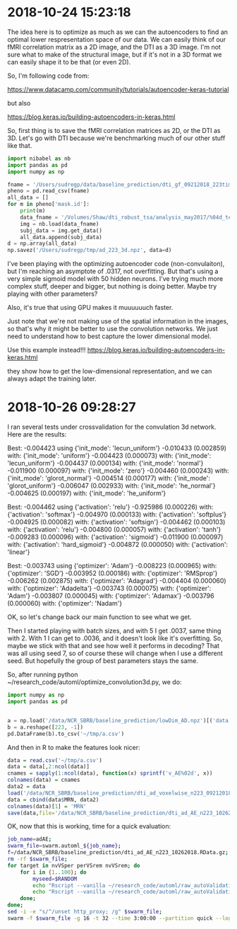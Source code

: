 # 2018-10-24 15:23:18

The idea here is to optimize as much as we can the autoencoders to find an optimal lower respresentation space of our data. We can easily think of our fMRI correlation matrix as a 2D image, and the DTI as a 3D image. I'm not sure what to make of the structural image, but if it's not in a 3D format we can easily shape it to be that (or even 2D).

So, I'm following code from:

https://www.datacamp.com/community/tutorials/autoencoder-keras-tutorial

but also 

https://blog.keras.io/building-autoencoders-in-keras.html

So, first thing is to save the fMRI correlation matrices as 2D, or the DTI as 3D. Let's go with DTI because we're benchmarking much of our other stuff like that.

```python
import nibabel as nb
import pandas as pd
import numpy as np

fname = '/Users/sudregp/data/baseline_prediction/dti_gf_09212018_223timeDiff12mo.csv'
pheno = pd.read_csv(fname)
all_data = []
for m in pheno['mask.id']:
    print(m)
    data_fname = '/Volumes/Shaw/dti_robust_tsa/analysis_may2017/%04d_tensor_diffeo_ad.nii.gz' % m
    img = nb.load(data_fname)
    subj_data = img.get_data()
    all_data.append(subj_data)
d = np.array(all_data)
np.savez('/Users/sudregp/tmp/ad_223_3d.npz', data=d)
```

I've been playing with the optimizing autoencoder code (non-convulaiton), but I'm reaching an asymptote of .0317, not overfitting. But that's using a very simple sigmoid model with 50 hidden neurons. I've trying much more complex stuff, deeper and bigger, but nothing is doing better. Maybe try playing with other parameters?

Also, it's true that using GPU makes it muuuuuuch faster.

Just note that we're not making use of the spatial information in the images, so that's why it might be better to use the convolution networks. We just need to understand how to best capture the lower dimensional model.

Use this example instead!!! https://blog.keras.io/building-autoencoders-in-keras.html

they show how to get the low-dimensional representation, and we can always adapt
the training later.

# 2018-10-26 09:28:27

I ran several tests under crossvalidation for the convulation 3d network. Here
are the results:

Best: -0.004423 using {'init_mode': 'lecun_uniform'}
-0.010433 (0.002859) with: {'init_mode': 'uniform'}
-0.004423 (0.000073) with: {'init_mode': 'lecun_uniform'}
-0.004437 (0.000134) with: {'init_mode': 'normal'}
-0.011900 (0.000097) with: {'init_mode': 'zero'}
-0.004460 (0.000243) with: {'init_mode': 'glorot_normal'}
-0.004514 (0.000177) with: {'init_mode': 'glorot_uniform'}
-0.006047 (0.002933) with: {'init_mode': 'he_normal'}
-0.004625 (0.000197) with: {'init_mode': 'he_uniform'}

Best: -0.004462 using {'activation': 'relu'}
-0.925986 (0.000226) with: {'activation': 'softmax'}
-0.004970 (0.000133) with: {'activation': 'softplus'}
-0.004925 (0.000082) with: {'activation': 'softsign'}
-0.004462 (0.000103) with: {'activation': 'relu'}
-0.004800 (0.000057) with: {'activation': 'tanh'}
-0.009283 (0.000096) with: {'activation': 'sigmoid'}
-0.011900 (0.000097) with: {'activation': 'hard_sigmoid'}
-0.004872 (0.000050) with: {'activation': 'linear'}

Best: -0.003743 using {'optimizer': 'Adam'}
-0.008223 (0.000965) with: {'optimizer': 'SGD'}
-0.003952 (0.000186) with: {'optimizer': 'RMSprop'}
-0.006262 (0.002875) with: {'optimizer': 'Adagrad'}
-0.004404 (0.000060) with: {'optimizer': 'Adadelta'}
-0.003743 (0.000075) with: {'optimizer': 'Adam'}
-0.003807 (0.000045) with: {'optimizer': 'Adamax'}
-0.003796 (0.000060) with: {'optimizer': 'Nadam'}

OK, so let's change back our main function to see what we get.

Then I started playing with batch sizes, and with 5 I get .0037, same thing with
2. With 1 I can get to .0036, and it doesn't look like it's overfitting. So,
   maybe we stick with that and see how well it performs in decoding? That was
   all using seed 7, so of course these will change when I use a different seed.
   But hopefully the group of best parameters stays the same.


So, after running python ~/research_code/automl/optimize_convolution3d.py, we do: 

```python
import numpy as np
import pandas as pd


a = np.load('/data/NCR_SBRB/baseline_prediction/lowDim_AD.npz')[('data')]
b = a.reshape([223, -1])
pd.DataFrame(b).to_csv('~/tmp/a.csv')
```

And then in R to make the features look nicer:

```r
data = read.csv('~/tmp/a.csv')
data = data[,2:ncol(data)]
cnames = sapply(1:ncol(data), function(x) sprintf('v_AE%02d', x))
colnames(data) = cnames
data2 = data
load('/data/NCR_SBRB/baseline_prediction/dti_ad_voxelwise_n223_09212018.RData.gz')
data = cbind(data$MRN, data2)
colnames(data)[1] = 'MRN'
save(data,file='/data/NCR_SBRB/baseline_prediction/dti_ad_AE_n223_10262018.RData.gz')
```

OK, now that this is working, time for a quick evaluation:

```bash
job_name=adAE;
swarm_file=swarm.automl_${job_name};
f=/data/NCR_SBRB/baseline_prediction/dti_ad_AE_n223_10262018.RData.gz;
rm -rf $swarm_file;
for target in nvVSper perVSrem nvVSrem; do
    for i in {1..100}; do
        myseed=$RANDOM
        echo "Rscript --vanilla ~/research_code/automl/raw_autoValidation.R $f /data/NCR_SBRB/baseline_prediction/long_clin_0918.csv ${target} /data/NCR_SBRB/baseline_prediction/models_test_raw/${USER} $myseed" >> $swarm_file;
        echo "Rscript --vanilla ~/research_code/automl/raw_autoValidation.R $f /data/NCR_SBRB/baseline_prediction/long_clin_0918.csv ${target} /data/NCR_SBRB/baseline_prediction/models_test_raw/${USER} -$myseed" >> $swarm_file;
    done;
done;
sed -i -e "s/^/unset http_proxy; /g" $swarm_file;
swarm -f $swarm_file -g 16 -t 32 --time 3:00:00 --partition quick --logdir trash_${job_name} --job-name ${job_name} -m R --gres=lscratch:10;
```